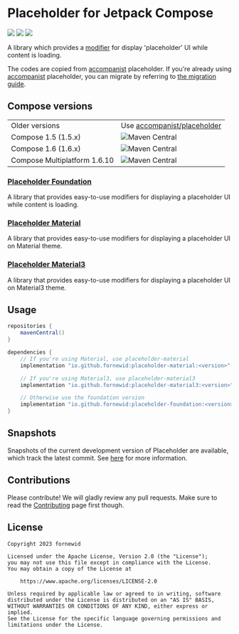 # Placeholder for Jetpack Compose

<a href="https://github.com/fornewid/placeholder/actions/workflows/build.yaml"><img src="https://github.com/fornewid/placeholder/actions/workflows/build.yaml/badge.svg"/></a>
<a href="https://opensource.org/licenses/Apache-2.0"><img src="https://img.shields.io/badge/License-Apache%202.0-blue.svg"/></a>
<a href='https://developer.android.com'><img src='http://img.shields.io/badge/platform-android-green.svg'/></a>

A library which provides a [modifier][modifier] for display 'placeholder' UI while content is loading.

The codes are copied from [accompanist][accompanist] placeholder.
If you're already using [accompanist][accompanist] placeholder, you can migrate by referring to [the migration guide](docs/migrating-from-accompanist.md).

## Compose versions

<table>
 <tr>
  <td>Older versions</td><td>Use <a href='https://github.com/google/accompanist'>accompanist/placeholder</a></td>
 </tr>
 <tr>
  <td>Compose 1.5 (1.5.x)</td><td><img alt="Maven Central" src="https://img.shields.io/maven-central/v/io.github.fornewid/placeholder-foundation?versionPrefix=1.0"></td>
 </tr>
 <tr>
  <td>Compose 1.6 (1.6.x)</td><td><img alt="Maven Central" src="https://img.shields.io/maven-central/v/io.github.fornewid/placeholder-foundation?versionPrefix=1.1"></td>
 </tr>
 <tr>
  <td>Compose Multiplatform 1.6.10</td><td><img alt="Maven Central" src="https://img.shields.io/maven-central/v/io.github.fornewid/placeholder-foundation"></td>
 </tr>
</table>

### [Placeholder Foundation](./foundation/)

A library that provides easy-to-use modifiers for displaying a placeholder UI while content is loading.

### [Placeholder Material](./material/)

A library that provides easy-to-use modifiers for displaying a placeholder UI on Material theme.

### [Placeholder Material3](./material3/)

A library that provides easy-to-use modifiers for displaying a placeholder UI on Material3 theme.

## Usage

``` groovy
repositories {
    mavenCentral()
}

dependencies {
    // If you're using Material, use placeholder-material
    implementation "io.github.fornewid:placeholder-material:<version>"

    // If you're using Material3, use placeholder-material3
    implementation "io.github.fornewid:placeholder-material3:<version>"

    // Otherwise use the foundation version
    implementation "io.github.fornewid:placeholder-foundation:<version>"
}
```

## Snapshots

Snapshots of the current development version of Placeholder are available, which track the latest commit.
See [here](docs/using-snapshot-version.md) for more information.

## Contributions

Please contribute! We will gladly review any pull requests.
Make sure to read the [Contributing](CONTRIBUTING.md) page first though.

## License

```
Copyright 2023 fornewid
 
Licensed under the Apache License, Version 2.0 (the "License");
you may not use this file except in compliance with the License.
You may obtain a copy of the License at

    https://www.apache.org/licenses/LICENSE-2.0

Unless required by applicable law or agreed to in writing, software
distributed under the License is distributed on an "AS IS" BASIS,
WITHOUT WARRANTIES OR CONDITIONS OF ANY KIND, either express or implied.
See the License for the specific language governing permissions and
limitations under the License.
```

  [accompanist]: https://github.com/google/accompanist
  [modifier]: https://developer.android.com/reference/kotlin/androidx/compose/ui/Modifier
  [migration]: https://fornewid.github.io/placeholder#migration
